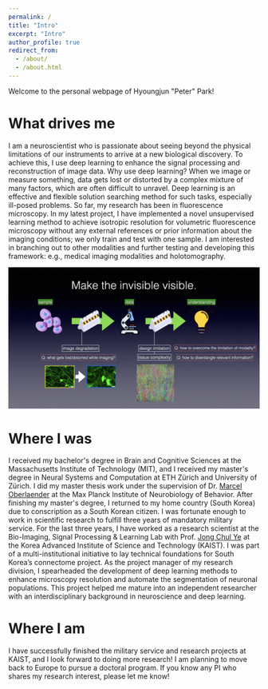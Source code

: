 ```yaml
---
permalink: /
title: "Intro"
excerpt: "Intro"
author_profile: true
redirect_from: 
  - /about/
  - /about.html
---
```


Welcome to the personal webpage of Hyoungjun "Peter" Park! 

What drives me
======
I am a neuroscientist who is passionate about seeing beyond the physical limitations of our instruments to arrive 
at a new biological discovery. To achieve this, I use deep learning to enhance the signal processing and reconstruction 
of image data. Why use deep learning? When we image or measure something, data gets lost or distorted by a complex 
mixture of many factors, which are often difficult to unravel. Deep learning is an effective and flexible solution 
searching method for such tasks, especially ill-posed problems. So far, my research has been in fluorescence microscopy. 
In my latest project, I have implemented a novel unsupervised learning method to achieve isotropic resolution for volumetric 
fluorescence microscopy without any external references or prior information about the imaging conditions;
we only train and test with one sample. I am interested in branching out to other modalities and further 
testing and developing this framework: e.g., medical imaging modalities and holotomography.

![research interest](../images/mission.jpeg)

Where I was
======
I received my bachelor's degree in Brain and Cognitive Sciences at the Massachusetts Institute of Technology (MIT), 
and I received my master's degree in Neural Systems and Computation at ETH Zürich and University of Zürich. 
I did my master thesis work under the supervision of 
Dr. [Marcel Oberlaender](https://mpinb.mpg.de/en/research-groups/groups/in-silico-brain-sciences/group-leader.html) 
at the Max Planck Institute of Neurobiology of Behavior. After finishing my master's degree, I returned to my home 
country (South Korea) due to conscription as a South Korean citizen. I was fortunate enough to work in scientific 
research to fulfill three years of mandatory military service. For the last three years, I have worked as a research 
scientist at the Bio-Imaging, Signal Processing & Learning Lab with Prof. [Jong Chul Ye](https://bispl.weebly.com/professor.html) 
at the Korea Advanced Institute of Science and Technology (KAIST). I was part of a multi-institutional initiative to lay technical 
foundations for South Korea’s connectome project. As the project manager of my research division, I spearheaded the 
development of deep learning methods to enhance microscopy resolution and automate the segmentation of neuronal populations. 
This project helped me mature into an independent researcher with an interdisciplinary background in neuroscience and deep learning. 

Where I am
======
I have successfully finished the military service and research projects at KAIST, and I look forward to doing more research! I am planning to move back 
to Europe to pursue a doctoral program. If you know any PI who shares my research interest, please let me know!